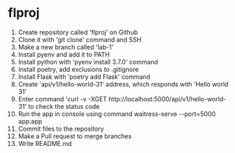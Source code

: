 # flproj
1. Create repository called 'flproj' on Github
2. Clone it with 'git clone' command and SSH
3. Make a new branch called 'lab-1'
4. Install pyenv and add it to PATH
5. Install python with 'pyenv install 3.7.0' command
6. Install poetry, add exclusions to .gitignore
7. Install Flask with 'poetry add Flask' command
8. Create 'api/v1/hello-world-31' address, which responds with 'Hello world 31'
9. Enter command 'curl -v -XGET http://localhost:5000/api/v1/hello-world-31' to check the status code
10. Run the app in console using command waitress-serve --port=5000 app:app
11. Commit files to the repository
12. Make a Pull request to merge branches
13. Write README.md
